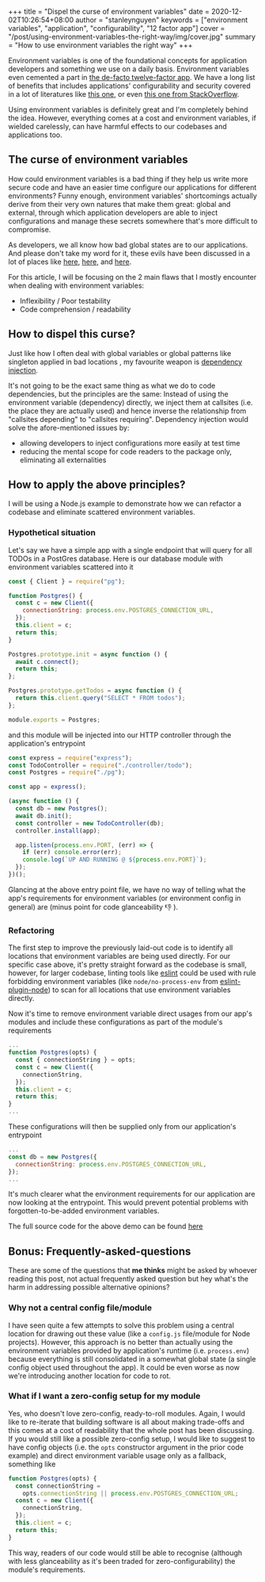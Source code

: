 +++
title = "Dispel the curse of environment variables"
date = 2020-12-02T10:26:54+08:00
author = "stanleynguyen"
keywords = ["environment variables", "application", "configurability", "12 factor app"]
cover = "/post/using-environment-variables-the-right-way/img/cover.jpg"
summary = "How to use environment variables the right way"
+++

Environment variables is one of the foundational concepts for application developers and something we use on a daily basis.
Environment variables even cemented a part in [the de-facto twelve-factor app](https://12factor.net/config).
We have a long list of benefits that includes applications' configurability and security covered in a lot of literatures like [this one](https://hyperlane.co/blog/the-benefits-of-environment-variables-and-how-to-use-them), or even [this one from StackOverflow](https://serverfault.com/questions/892481/what-are-the-advantages-of-putting-secret-values-of-a-website-as-environment-var).

Using environment variables is definitely great and I'm completely behind the idea.
However, everything comes at a cost and environment variables, if wielded carelessly, can have harmful effects to our codebases and applications too.

## The curse of environment variables

How could environment variables is a bad thing if they help us write more secure code and have an easier time configure our applications for different environments?
Funny enough, environment variables' shortcomings actually derive from their very own natures that make them great: global and external, through which application developers are able to inject configurations and manage these secrets somewhere that's more difficult to compromise.

As developers, we all know how bad global states are to our applications.
And please don't take my word for it, these evils have been discussed in a lot of places like [here](https://softwareengineering.stackexchange.com/questions/148108/why-is-global-state-so-evil), [here](https://thevaluable.dev/global-variable-explained/), and [here](https://stackoverflow.com/questions/19209468/why-is-global-state-bad).

For this article, I will be focusing on the 2 main flaws that I mostly encounter when dealing with environment variables:

- Inflexibility / Poor testability
- Code comprehension / readability

## How to dispel this curse?

Just like how I often deal with global variables or global patterns like singleton applied in bad locations , my favourite weapon is [dependency injection](https://en.wikipedia.org/wiki/Dependency_injection).

It's not going to be the exact same thing as what we do to code dependencies, but the principles are the same: Instead of using the environment variable (dependency) directly, we inject them at callsites (i.e. the place they are actually used) and hence inverse the relationship from "callsites depending" to "callsites requiring".
Dependency injection would solve the afore-mentioned issues by:

- allowing developers to inject configurations more easily at test time
- reducing the mental scope for code readers to the package only, eliminating all externalities

## How to apply the above principles?

I will be using a Node.js example to demonstrate how we can refactor a codebase and eliminate scattered environment variables.

### Hypothetical situation

Let's say we have a simple app with a single endpoint that will query for all TODOs in a PostGres database.
Here is our database module with environment variables scattered into it

```js
const { Client } = require("pg");

function Postgres() {
  const c = new Client({
    connectionString: process.env.POSTGRES_CONNECTION_URL,
  });
  this.client = c;
  return this;
}

Postgres.prototype.init = async function () {
  await c.connect();
  return this;
};

Postgres.prototype.getTodos = async function () {
  return this.client.query("SELECT * FROM todos");
};

module.exports = Postgres;
```

and this module will be injected into our HTTP controller through the application's entrypoint

```js
const express = require("express");
const TodoController = require("./controller/todo");
const Postgres = require("./pg");

const app = express();

(async function () {
  const db = new Postgres();
  await db.init();
  const controller = new TodoController(db);
  controller.install(app);

  app.listen(process.env.PORT, (err) => {
    if (err) console.error(err);
    console.log(`UP AND RUNNING @ ${process.env.PORT}`);
  });
})();
```

Glancing at the above entry point file, we have no way of telling what the app's requirements for environment variables (or environment config in general) are (minus point for code glanceability 👎 ).

### Refactoring

The first step to improve the previously laid-out code is to identify all locations that environment variables are being used directly.
For our specific case above, it's pretty straight forward as the codebase is small, however, for larger codebase, linting tools like [eslint](https://github.com/eslint/eslint) could be used with rule forbidding environment variables (like `node/no-process-env` from [eslint-plugin-node](https://github.com/mysticatea/eslint-plugin-node#readme)) to scan for all locations that use environment variables directly.

Now it's time to remove environment variable direct usages from our app's modules and include these configurations as part of the module's requirements

```js
...
function Postgres(opts) {
  const { connectionString } = opts;
  const c = new Client({
    connectionString,
  });
  this.client = c;
  return this;
}
...
```

These configurations will then be supplied only from our application's entrypoint

```js
...
const db = new Postgres({
  connectionString: process.env.POSTGRES_CONNECTION_URL,
});
...
```

It's much clearer what the environment requirements for our application are now looking at the entrypoint.
This would prevent potential problems with forgotten-to-be-added environment variables.

The full source code for the above demo can be found [here](https://github.com/stanleynguyen/dispelling-environment-variable-curse-demo)

## Bonus: Frequently-asked-questions

These are some of the questions that **me thinks** might be asked by whoever reading this post, not actual frequently asked question but hey what's the harm in addressing possible alternative opinions?

### Why not a central config file/module

I have seen quite a few attempts to solve this problem using a central location for drawing out these value (like a `config.js` file/module for Node projects).
However, this approach is no better than actually using the environment variables provided by application's runtime (i.e. `process.env`) because everything is still consolidated in a somewhat global state (a single config object used throughout the app).
It could be even worse as now we're introducing another location for code to rot.

### What if I want a zero-config setup for my module

Yes, who doesn't love zero-config, ready-to-roll modules.
Again, I would like to re-iterate that building software is all about making trade-offs and this comes at a cost of readability that the whole post has been discussing.
If you would still like a possible zero-config setup, I would like to suggest to have config objects (i.e. the `opts` constructor argument in the prior code example) and direct environment variable usage only as a fallback, something like

```js
function Postgres(opts) {
  const connectionString =
    opts.connectionString || process.env.POSTGRES_CONNECTION_URL;
  const c = new Client({
    connectionString,
  });
  this.client = c;
  return this;
}
```

This way, readers of our code would still be able to recognise (although with less glanceability as it's been traded for zero-configurability) the module's requirements.
